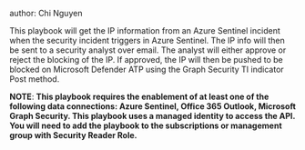 author: Chi Nguyen

This playbook will get the IP information from an Azure Sentinel incident when the security incident triggers in Azure Sentinel. The IP info will then be sent to a security analyst over email. The analyst will either approve or reject the blocking of the IP. If approved, the IP will then be pushed to be blocked on Microsoft Defender ATP using the Graph Security TI indicator Post method.

**NOTE**: **This playbook requires the enablement of at least one of the following data connections: Azure Sentinel, Office 365 Outlook, Microsoft Graph Security. This playbook uses a managed identity to access the API. You will need to add the playbook to the subscriptions or management group with Security Reader Role.**